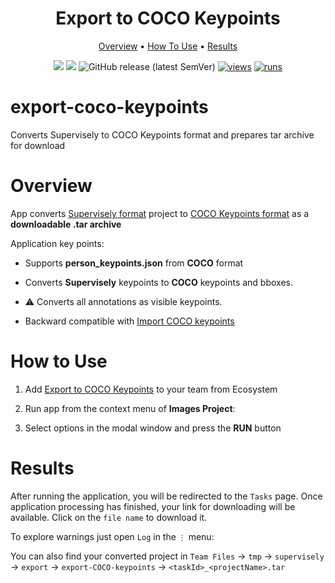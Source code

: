 <div align="center" markdown>
<!-- <img src="https://user-images.githubusercontent.com/48913536/183899083-64d7683d-57f9-4f7a-b5f4-bf9e7ffd3246.png"/> -->

# Export to COCO Keypoints

<p align="center">
  <a href="#Overview">Overview</a> •
  <a href="#How-To-Use">How To Use</a> •
  <a href="#Results">Results</a>
</p>

[![](https://img.shields.io/badge/supervisely-ecosystem-brightgreen)](https://ecosystem.supervise.ly/apps/supervisely-ecosystem/export-coco-keypoints)
[![](https://img.shields.io/badge/slack-chat-green.svg?logo=slack)](https://supervise.ly/slack)
![GitHub release (latest SemVer)](https://img.shields.io/github/v/release/supervisely-ecosystem/export-coco-keypoints)
[![views](https://app.supervise.ly/img/badges/views/supervisely-ecosystem/export-coco-keypoints.png)](https://supervise.ly)
[![runs](https://app.supervise.ly/img/badges/runs/supervisely-ecosystem/export-coco-keypoints.png)](https://supervise.ly)

</div>

# export-coco-keypoints

Converts Supervisely to COCO Keypoints format and prepares tar archive for download

# Overview

App converts [Supervisely format](https://docs.supervise.ly/data-organization/00_ann_format_navi) project to [COCO Keypoints format](https://cocodataset.org/#format-data) as a **downloadable .tar archive**

Application key points:

- Supports **person_keypoints.json** from **COCO** format
- Сonverts **Supervisely** keypoints to **COCO** keypoints and bboxes.
- ⚠️ Сonverts all annotations as visible keypoints.

- Backward compatible with [Import COCO keypoints](https://github.com/supervisely-ecosystem/import-coco-keypoints)

# How to Use

1. Add [Export to COCO Keypoints](https://ecosystem.supervise.ly/apps/export-coco-keypoints) to your team from Ecosystem

   <!-- <img data-key="sly-module-link" data-module-slug="supervisely-ecosystem/export-coco-keypoints" src="" width="350px" style='padding-bottom: 20px'/> -->

2. Run app from the context menu of **Images Project**:

<!-- <img src="" /> -->

3. Select options in the modal window and press the **RUN** button

<!-- <img src=""/> -->

# Results

After running the application, you will be redirected to the `Tasks` page. Once application processing has finished, your link for downloading will be available. Click on the `file name` to download it.

<!-- <img src=""/> -->

To explore warnings just open `Log` in the `⋮` menu:

<!-- <img src=""/> -->

You can also find your converted project in
`Team Files` -> `tmp` -> `supervisely` -> `export` -> `export-COCO-keypoints` -> `<taskId>_<projectName>.tar`

<!-- <img src=""/> -->

